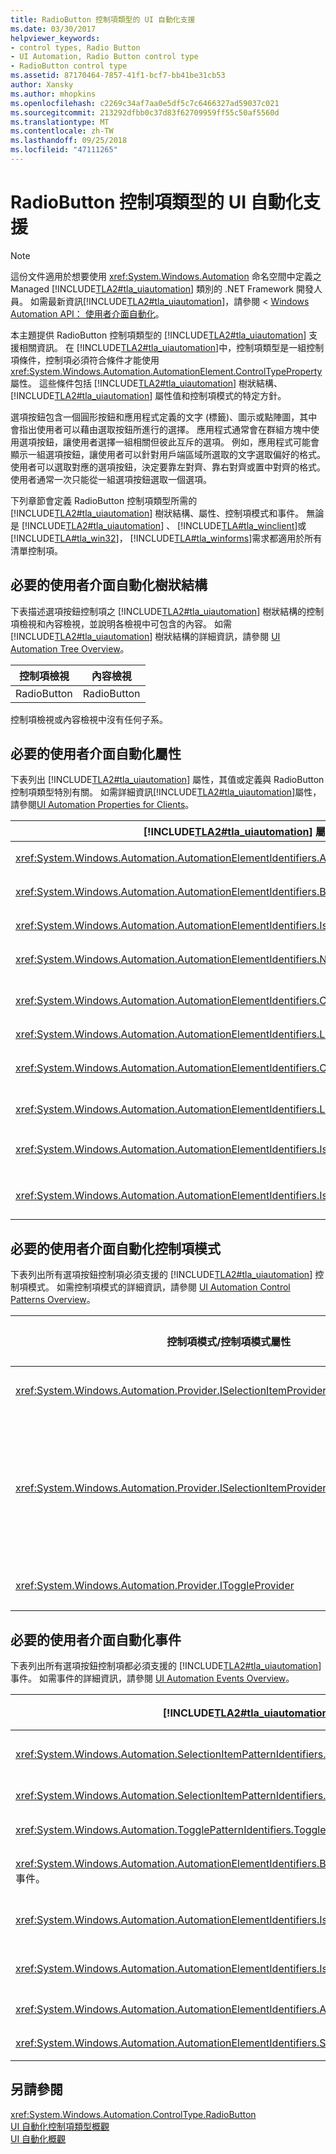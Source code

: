 ```yaml
---
title: RadioButton 控制項類型的 UI 自動化支援
ms.date: 03/30/2017
helpviewer_keywords:
- control types, Radio Button
- UI Automation, Radio Button control type
- RadioButton control type
ms.assetid: 87170464-7857-41f1-bcf7-bb41be31cb53
author: Xansky
ms.author: mhopkins
ms.openlocfilehash: c2269c34af7aa0e5df5c7c6466327ad59037c021
ms.sourcegitcommit: 213292dfbb0c37d83f62709959ff55c50af5560d
ms.translationtype: MT
ms.contentlocale: zh-TW
ms.lasthandoff: 09/25/2018
ms.locfileid: "47111265"
---
```

# <a name="ui-automation-support-for-the-radiobutton-control-type"></a>RadioButton 控制項類型的 UI 自動化支援
> [!NOTE]
>  這份文件適用於想要使用 <xref:System.Windows.Automation> 命名空間中定義之 Managed [!INCLUDE[TLA2#tla_uiautomation](../../../includes/tla2sharptla-uiautomation-md.md)] 類別的 .NET Framework 開發人員。 如需最新資訊[!INCLUDE[TLA2#tla_uiautomation](../../../includes/tla2sharptla-uiautomation-md.md)]，請參閱 < [Windows Automation API： 使用者介面自動化](https://go.microsoft.com/fwlink/?LinkID=156746)。  
  
 本主題提供 RadioButton 控制項類型的 [!INCLUDE[TLA2#tla_uiautomation](../../../includes/tla2sharptla-uiautomation-md.md)] 支援相關資訊。 在 [!INCLUDE[TLA2#tla_uiautomation](../../../includes/tla2sharptla-uiautomation-md.md)]中，控制項類型是一組控制項條件，控制項必須符合條件才能使用 <xref:System.Windows.Automation.AutomationElement.ControlTypeProperty> 屬性。 這些條件包括 [!INCLUDE[TLA2#tla_uiautomation](../../../includes/tla2sharptla-uiautomation-md.md)] 樹狀結構、 [!INCLUDE[TLA2#tla_uiautomation](../../../includes/tla2sharptla-uiautomation-md.md)] 屬性值和控制項模式的特定方針。  
  
 選項按鈕包含一個圓形按鈕和應用程式定義的文字 (標籤)、圖示或點陣圖，其中會指出使用者可以藉由選取按鈕所進行的選擇。 應用程式通常會在群組方塊中使用選項按鈕，讓使用者選擇一組相關但彼此互斥的選項。 例如，應用程式可能會顯示一組選項按鈕，讓使用者可以針對用戶端區域所選取的文字選取偏好的格式。 使用者可以選取對應的選項按鈕，決定要靠左對齊、靠右對齊或置中對齊的格式。 使用者通常一次只能從一組選項按鈕選取一個選項。  
  
 下列章節會定義 RadioButton 控制項類型所需的 [!INCLUDE[TLA2#tla_uiautomation](../../../includes/tla2sharptla-uiautomation-md.md)] 樹狀結構、屬性、控制項模式和事件。 無論是 [!INCLUDE[TLA2#tla_uiautomation](../../../includes/tla2sharptla-uiautomation-md.md)] 、 [!INCLUDE[TLA#tla_winclient](../../../includes/tlasharptla-winclient-md.md)]或 [!INCLUDE[TLA#tla_win32](../../../includes/tlasharptla-win32-md.md)]， [!INCLUDE[TLA#tla_winforms](../../../includes/tlasharptla-winforms-md.md)]需求都適用於所有清單控制項。  
  
<a name="Required_UI_Automation_Tree_Structure"></a>   
## <a name="required-ui-automation-tree-structure"></a>必要的使用者介面自動化樹狀結構  
 下表描述選項按鈕控制項之 [!INCLUDE[TLA2#tla_uiautomation](../../../includes/tla2sharptla-uiautomation-md.md)] 樹狀結構的控制項檢視和內容檢視，並說明各檢視中可包含的內容。 如需 [!INCLUDE[TLA2#tla_uiautomation](../../../includes/tla2sharptla-uiautomation-md.md)] 樹狀結構的詳細資訊，請參閱 [UI Automation Tree Overview](../../../docs/framework/ui-automation/ui-automation-tree-overview.md)。  
  
|控制項檢視|內容檢視|  
|------------------|------------------|  
|RadioButton|RadioButton|  
  
 控制項檢視或內容檢視中沒有任何子系。  
  
<a name="Required_UI_Automation_Properties"></a>   
## <a name="required-ui-automation-properties"></a>必要的使用者介面自動化屬性  
 下表列出 [!INCLUDE[TLA2#tla_uiautomation](../../../includes/tla2sharptla-uiautomation-md.md)] 屬性，其值或定義與 RadioButton 控制項類型特別有關。 如需詳細資訊[!INCLUDE[TLA2#tla_uiautomation](../../../includes/tla2sharptla-uiautomation-md.md)]屬性，請參閱[UI Automation Properties for Clients](../../../docs/framework/ui-automation/ui-automation-properties-for-clients.md)。  
  
|[!INCLUDE[TLA2#tla_uiautomation](../../../includes/tla2sharptla-uiautomation-md.md)] 屬性|值|注意|  
|------------------------------------------------------------------------------------|-----------|-----------|  
|<xref:System.Windows.Automation.AutomationElementIdentifiers.AutomationIdProperty>|請參閱備註。|此屬性的值在應用程式中的所有控制項都不得重複。|  
|<xref:System.Windows.Automation.AutomationElementIdentifiers.BoundingRectangleProperty>|請參閱備註。|包含整個控制項的最外層矩形。|  
|<xref:System.Windows.Automation.AutomationElementIdentifiers.IsKeyboardFocusableProperty>|請參閱備註。|如果控制項可接收鍵盤焦點，就必定支援此屬性。|  
|<xref:System.Windows.Automation.AutomationElementIdentifiers.NameProperty>|請參閱備註。|選項按鈕控制項的名稱，是在保持選取狀態之按鈕旁的文字。|  
|<xref:System.Windows.Automation.AutomationElementIdentifiers.ClickablePointProperty>|請參閱備註。|選項按鈕控制項可點選的點，必須是用滑鼠指標按一下即可以設定選取選項按鈕的點。|  
|<xref:System.Windows.Automation.AutomationElementIdentifiers.LabeledByProperty>|`Null`|選項按鈕是自行設定標籤的控制項。|  
|<xref:System.Windows.Automation.AutomationElementIdentifiers.ControlTypeProperty>|RadioButton|此值與所有 [!INCLUDE[TLA2#tla_ui](../../../includes/tla2sharptla-ui-md.md)] 架構的值相同。|  
|<xref:System.Windows.Automation.AutomationElementIdentifiers.LocalizedControlTypeProperty>|「選項按鈕」|對應到 RadioButton 控制項類型的當地語系化字串。|  
|<xref:System.Windows.Automation.AutomationElementIdentifiers.IsContentElementProperty>|True|選項按鈕控制項一律包含在 [!INCLUDE[TLA2#tla_uiautomation](../../../includes/tla2sharptla-uiautomation-md.md)] 樹狀結構的內容檢視。|  
|<xref:System.Windows.Automation.AutomationElementIdentifiers.IsControlElementProperty>|True|選項按鈕控制項一律包含在 [!INCLUDE[TLA2#tla_uiautomation](../../../includes/tla2sharptla-uiautomation-md.md)] 樹狀結構的控制項檢視。|  
  
<a name="Required_UI_Automation_Control_Patterns"></a>   
## <a name="required-ui-automation-control-patterns"></a>必要的使用者介面自動化控制項模式  
 下表列出所有選項按鈕控制項必須支援的 [!INCLUDE[TLA2#tla_uiautomation](../../../includes/tla2sharptla-uiautomation-md.md)] 控制項模式。 如需控制項模式的詳細資訊，請參閱 [UI Automation Control Patterns Overview](../../../docs/framework/ui-automation/ui-automation-control-patterns-overview.md)。  
  
|控制項模式/控制項模式屬性|支援/值|注意|  
|-----------------------------------------------|--------------------|-----------|  
|<xref:System.Windows.Automation.Provider.ISelectionItemProvider>|是|所有選項按鈕控制項都必須支援選取項目模式，才能夠被選取。|  
|<xref:System.Windows.Automation.Provider.ISelectionItemProvider.SelectionContainer%2A>|請參閱備註。|必須填寫 `SelectionContainerProperty` ，才能讓使用者介面自動化用戶端對於特定內容中的其他選項按鈕，判斷有哪些彼此相關聯。  若為 [!INCLUDE[TLA#tla_win32](../../../includes/tlasharptla-win32-md.md)] 版本的選項按鈕，將不會支援這個屬性，因為無法從該舊版架構取得此資訊。|  
|<xref:System.Windows.Automation.Provider.IToggleProvider>|永不|選項按鈕一旦設定就無法循環其狀態。  選項按鈕絕對一律不支援此模式。|  
  
<a name="Required_UI_Automation_Events"></a>   
## <a name="required-ui-automation-events"></a>必要的使用者介面自動化事件  
 下表列出所有選項按鈕控制項都必須支援的 [!INCLUDE[TLA2#tla_uiautomation](../../../includes/tla2sharptla-uiautomation-md.md)] 事件。 如需事件的詳細資訊，請參閱 [UI Automation Events Overview](../../../docs/framework/ui-automation/ui-automation-events-overview.md)。  
  
|[!INCLUDE[TLA2#tla_uiautomation](../../../includes/tla2sharptla-uiautomation-md.md)] 事件|支援|注意|  
|---------------------------------------------------------------------------------|-------------|-----------|  
|<xref:System.Windows.Automation.SelectionItemPatternIdentifiers.ElementRemovedFromSelectionEvent>|必要項|無|  
|<xref:System.Windows.Automation.SelectionItemPatternIdentifiers.ElementSelectedEvent>|必要|無|  
|<xref:System.Windows.Automation.TogglePatternIdentifiers.ToggleStateProperty> 屬性變更事件。|永不|無|  
|<xref:System.Windows.Automation.AutomationElementIdentifiers.BoundingRectangleProperty> 屬性變更事件。|必要項|無|  
|<xref:System.Windows.Automation.AutomationElementIdentifiers.IsOffscreenProperty> 屬性變更事件。|必要項|無|  
|<xref:System.Windows.Automation.AutomationElementIdentifiers.IsEnabledProperty> 屬性變更事件。|必要項|無|  
|<xref:System.Windows.Automation.AutomationElementIdentifiers.AutomationFocusChangedEvent>|必要|無|  
|<xref:System.Windows.Automation.AutomationElementIdentifiers.StructureChangedEvent>|必要|無|  
  
## <a name="see-also"></a>另請參閱  
 <xref:System.Windows.Automation.ControlType.RadioButton>  
 [UI 自動化控制項類型概觀](../../../docs/framework/ui-automation/ui-automation-control-types-overview.md)  
 [UI 自動化概觀](../../../docs/framework/ui-automation/ui-automation-overview.md)
